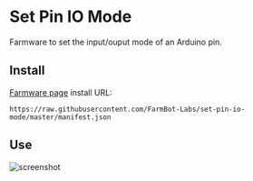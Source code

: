 # Set Pin IO Mode
Farmware to set the input/ouput mode of an Arduino pin.

## Install
[Farmware page](https://my.farm.bot/farmware) install URL:
```
https://raw.githubusercontent.com/FarmBot-Labs/set-pin-io-mode/master/manifest.json
```

## Use

![screenshot](https://user-images.githubusercontent.com/12681652/40814211-bcb52238-64f3-11e8-99b4-2dd6f599dce6.png)
